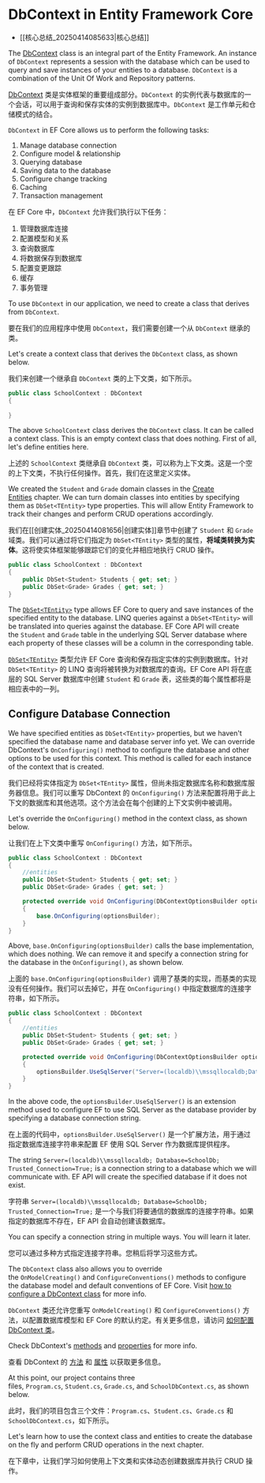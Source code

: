 # DbContext in Entity Framework Core

- [[核心总结_20250414085633|核心总结]]

The [DbContext](https://learn.microsoft.com/en-us/dotnet/api/microsoft.entityframeworkcore.dbcontext) class is an integral part of the Entity Framework. An instance of `DbContext` represents a session with the database which can be used to query and save instances of your entities to a database. `DbContext` is a combination of the Unit Of Work and Repository patterns.

[DbContext](https://learn.microsoft.com/en-us/dotnet/api/microsoft.entityframeworkcore.dbcontext) 类是实体框架的重要组成部分。`DbContext` 的实例代表与数据库的一个会话，可以用于查询和保存实体的实例到数据库中。`DbContext` 是工作单元和仓储模式的结合。

`DbContext` in EF Core allows us to perform the following tasks:

1.  Manage database connection
2.  Configure model & relationship
3.  Querying database
4.  Saving data to the database
5.  Configure change tracking
6.  Caching
7.  Transaction management

在 EF Core 中，`DbContext` 允许我们执行以下任务：

1. 管理数据库连接
2. 配置模型和关系
3. 查询数据库
4. 将数据保存到数据库
5. 配置变更跟踪
6. 缓存
7. 事务管理

To use `DbContext` in our application, we need to create a class that derives from `DbContext`.

要在我们的应用程序中使用 `DbContext`，我们需要创建一个从 `DbContext` 继承的类。

Let's create a context class that derives the `DbContext` class, as shown below.

我们来创建一个继承自 `DbContext` 类的上下文类，如下所示。

```csharp
public class SchoolContext : DbContext
{   
  
} 

```

The above `SchoolContext` class derives the `DbContext` class. It can be called a context class. This is an empty context class that does nothing. First of all, let's define entities here.

上述的 `SchoolContext` 类继承自 `DbContext` 类，可以称为上下文类。这是一个空的上下文类，不执行任何操作。首先，我们在这里定义实体。

We created the `Student` and `Grade` domain classes in the [Create Entities](https://www.entityframeworktutorial.net/efcore/create-entities.aspx) chapter. We can turn domain classes into entities by specifying them as `DbSet<TEntity>` type properties. This will allow Entity Framework to track their changes and perform CRUD operations accordingly.

我们在[[创建实体_20250414081656|创建实体]]章节中创建了 `Student` 和 `Grade` 域类。我们可以通过将它们指定为 `DbSet<TEntity>` 类型的属性，**将域类转换为实体**。这将使实体框架能够跟踪它们的变化并相应地执行 CRUD 操作。

```csharp
public class SchoolContext : DbContext
{     
    public DbSet<Student> Students { get; set; }
    public DbSet<Grade> Grades { get; set; }
} 
```

The [`DbSet<TEntity>`](https://learn.microsoft.com/en-us/dotnet/api/microsoft.entityframeworkcore.dbset-1) type allows EF Core to query and save instances of the specified entity to the database. LINQ queries against a `DbSet<TEntity>` will be translated into queries against the database. EF Core API will create the `Student` and `Grade` table in the underlying SQL Server database where each property of these classes will be a column in the corresponding table.

[`DbSet<TEntity>`](https://learn.microsoft.com/en-us/dotnet/api/microsoft.entityframeworkcore.dbset-1) 类型允许 EF Core 查询和保存指定实体的实例到数据库。针对 `DbSet<TEntity>` 的 LINQ 查询将被转换为对数据库的查询。EF Core API 将在底层的 SQL Server 数据库中创建 `Student` 和 `Grade` 表，这些类的每个属性都将是相应表中的一列。

## Configure Database Connection

We have specified entities as `DbSet<TEntity>` properties, but we haven't specified the database name and database server info yet. We can override DbContext's `OnConfiguring()` method to configure the database and other options to be used for this context. This method is called for each instance of the context that is created.

我们已经将实体指定为 `DbSet<TEntity>` 属性，但尚未指定数据库名称和数据库服务器信息。我们可以重写 DbContext 的 `OnConfiguring()` 方法来配置将用于此上下文的数据库和其他选项。这个方法会在每个创建的上下文实例中被调用。

Let's override the `OnConfiguring()` method in the context class, as shown below.

让我们在上下文类中重写 `OnConfiguring()` 方法，如下所示。

```csharp
public class SchoolContext : DbContext
{       
    //entities
    public DbSet<Student> Students { get; set; }
    public DbSet<Grade> Grades { get; set; }

    protected override void OnConfiguring(DbContextOptionsBuilder optionsBuilder)
    {
        base.OnConfiguring(optionsBuilder);
    }
} 
```

Above, `base.OnConfiguring(optionsBuilder)` calls the base implementation, which does nothing. We can remove it and specify a connection string for the database in the `OnConfiguring()`, as shown below.

上面的 `base.OnConfiguring(optionsBuilder)` 调用了基类的实现，而基类的实现没有任何操作。我们可以去掉它，并在 `OnConfiguring()` 中指定数据库的连接字符串，如下所示。

```csharp
public class SchoolContext : DbContext
{       
    //entities
    public DbSet<Student> Students { get; set; }
    public DbSet<Grade> Grades { get; set; }

    protected override void OnConfiguring(DbContextOptionsBuilder optionsBuilder)
    {
        optionsBuilder.UseSqlServer("Server=(localdb)\\mssqllocaldb;Database=SchoolDb;Trusted_Connection=True;");
    }
} 
```

In the above code, the `optionsBuilder.UseSqlServer()` is an extension method used to configure EF to use SQL Server as the database provider by specifying a database connection string.

在上面的代码中，`optionsBuilder.UseSqlServer()` 是一个扩展方法，用于通过指定数据库连接字符串来配置 EF 使用 SQL Server 作为数据库提供程序。

The string `Server=(localdb)\\mssqllocaldb; Database=SchoolDb; Trusted_Connection=True;` is a connection string to a database which we will communicate with. EF API will create the specified database if it does not exist.

字符串 `Server=(localdb)\\mssqllocaldb; Database=SchoolDb; Trusted_Connection=True;` 是一个与我们将要通信的数据库的连接字符串。如果指定的数据库不存在，EF API 会自动创建该数据库。

You can specify a connection string in multiple ways. You will learn it later.

您可以通过多种方式指定连接字符串。您稍后将学习这些方式。

The `DbContext` class also allows you to override the `OnModelCreating()` and `ConfigureConventions()` methods to configure the database model and default conventions of EF Core. Visit [how to configure a DbContext class](https://learn.microsoft.com/en-us/ef/core/dbcontext-configuration/) for more info.

`DbContext` 类还允许您重写 `OnModelCreating()` 和 `ConfigureConventions()` 方法，以配置数据库模型和 EF Core 的默认约定。有关更多信息，请访问 [如何配置 DbContext 类](https://learn.microsoft.com/zh-cn/ef/core/dbcontext-configuration/)。

Check DbContext's [methods](https://learn.microsoft.com/en-us/dotnet/api/microsoft.entityframeworkcore.dbcontext?#methods) and [properties](https://learn.microsoft.com/en-us/dotnet/api/microsoft.entityframeworkcore.dbcontext?#properties) for more info.

查看 DbContext 的 [方法](https://learn.microsoft.com/zh-cn/dotnet/api/microsoft.entityframeworkcore.dbcontext?#methods) 和 [属性](https://learn.microsoft.com/zh-cn/dotnet/api/microsoft.entityframeworkcore.dbcontext?#properties) 以获取更多信息。

At this point, our project contains three files, `Program.cs`, `Student.cs`, `Grade.cs`, and `SchoolDbContext.cs`, as shown below.

此时，我们的项目包含三个文件：`Program.cs`、`Student.cs`、`Grade.cs` 和 `SchoolDbContext.cs`，如下所示。

Let's learn how to use the context class and entities to create the database on the fly and perform CRUD operations in the next chapter.

在下章中，让我们学习如何使用上下文类和实体动态创建数据库并执行 CRUD 操作。